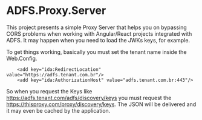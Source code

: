 # ADFS.Proxy.Server

This project presents a simple Proxy Server that helps you on bypassing CORS problems when working with Angular/React projects integrated with ADFS. It may happen when you need to load the JWKs keys, for example.

To get things working, basically you must set the tenant name inside the Web.Config. 

        <add key="ida:RedirectLocation" value="https://adfs.tenant.com.br"/>
        <add key="ida:AuthorizationHost" value="adfs.tenant.com.br:443"/>

So when you request the Keys like https://adfs.tenant.com/adfs/discovery/keys you must request the https://thisproxy.com/proxy/discovery/keys. The JSON will be delivered and it may even be cached by the application.     
